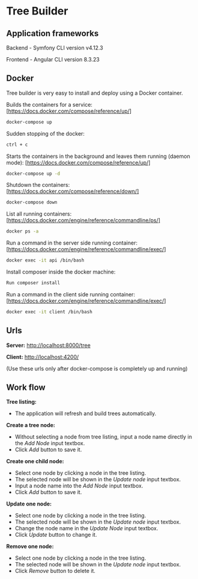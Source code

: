 # Tree Builder

## Application frameworks

Backend - Symfony CLI version v4.12.3

Frontend - Angular CLI version 8.3.23


## Docker
Tree builder is very easy to install and deploy using a Docker container.

Builds the containers for a service: [https://docs.docker.com/compose/reference/up/]

```sh
docker-compose up
```

Sudden stopping of the docker:

```sh
ctrl + c
```

Starts the containers in the background and leaves them running (daemon mode): [https://docs.docker.com/compose/reference/up/]

```sh
docker-compose up -d
```

Shutdown the containers: [https://docs.docker.com/compose/reference/down/]

```sh
docker-compose down
```

List all running containers: [https://docs.docker.com/engine/reference/commandline/ps/]

```sh
docker ps -a
```

Run a command in the server side running container: [https://docs.docker.com/engine/reference/commandline/exec/]

```sh
docker exec -it api /bin/bash
```

Install composer inside the docker machine:

```sh
Run composer install
```

Run a command in the client side running container: [https://docs.docker.com/engine/reference/commandline/exec/]

```sh
docker exec -it client /bin/bash
```


## Urls

**Server:** [http://localhost:8000/tree](http://localhost:8000/tree)

**Client:** [http://localhost:4200/](http://localhost:4200/)

(Use these urls only after docker-compose is completely up and running)


## Work flow

**Tree listing:**
* The application will refresh and build trees automatically.

**Create a tree node:**
* Without selecting a node from tree listing, input a node name directly in the *Add Node* input textbox.
* Click *Add* button to save it.

**Create one child node:**
* Select one node by clicking a node in the tree listing. 
* The selected node will be shown in the *Update node* input textbox.
* Input a node name into the *Add Node* input textbox.
* Click *Add* button to save it. 

**Update one node:**
* Select one node by clicking a node in the tree listing. 
* The selected node will be shown in the *Update node* input textbox.
* Change the node name in the *Update Node* input textbox.
* Click *Update* button to change it.

**Remove one node:**
* Select one node by clicking a node in the tree listing. 
* The selected node will be shown in the *Update node* input textbox.
* Click *Remove* button to delete it.